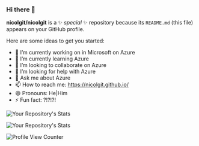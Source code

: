 ### Hi there 👋

**nicolgit/nicolgit** is a ✨ _special_ ✨ repository because its `README.md` (this file) appears on your GitHub profile.

Here are some ideas to get you started:

- 🔭 I’m currently working on in Microsoft on Azure
- 🌱 I’m currently learning Azure
- 👯 I’m looking to collaborate on Azure
- 🤔 I’m looking for help with Azure
- 💬 Ask me about Azure
- 📫 How to reach me: <https://nicolgit.github.io/>
- 😄 Pronouns: He|Him
- ⚡ Fun fact: ?!?!?!

![Your Repository's Stats](https://github-readme-stats.vercel.app/api?username=nicolgit&show_icons=true)

![Your Repository's Stats](https://github-readme-stats.vercel.app/api/top-langs/?username=nicolgit&theme=blue-green)

![Profile View Counter](https://komarev.com/ghpvc/?username=nicolgit)


<!--
## 3. Contributors Badge
![Your Repository's Stats](https://contrib.rocks/image?repo=nicolgit/Python)
## 4. Random Joke Generator
![Jokes Card](https://readme-jokes.vercel.app/api)
### Repository View Counter - HITS
![Hits](https://hitcounter.pythonanywhere.com/count/tag.svg?url=https://github.com/nicolgit/Python)
-->
